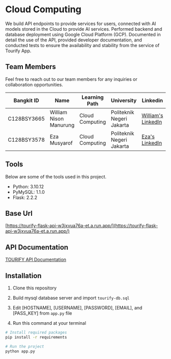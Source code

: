 # Cloud Computing

We build API endpoints to provide services for users, connected with AI models stored in the Cloud to provide AI services. Performed backend and database deployment using Google Cloud Platform (GCP). Documented in detail the use of the API, provided developer documentation, and conducted tests to ensure the availability and stability from the service of Tourify App.

## Team Members

Feel free to reach out to our team members for any inquiries or collaboration opportunities.

| Bangkit ID | Name | Learning Path | University | Linkedin |
| ----- | ----- | ----- | ----- | ----- |
|C128BSY3665|William Nison Manurung|Cloud Computing|Politeknik Negeri Jakarta|[William's LinkedIn](https://www.linkedin.com/in/williamnisonm/)|
|C128BSY3578|Eza Musyarof|Cloud Computing|Politeknik Negeri Jakarta|[Eza's LinkedIn](https://www.linkedin.com/in/ezamusyarof/)|

## Tools

Below are some of the tools used in this project.

- Python: 3.10.12
- PyMySQL: 1.1.0
- Flask: 2.2.2

## Base Url
[https://tourify-flask-api-w3jxvua76a-et.a.run.app/](https://tourify-flask-api-w3jxvua76a-et.a.run.app/)

## API Documentation
[TOURIFY API Documentation](https://sites.google.com/view/tourify-api/home?)

## Installation
1. Clone this repository

2. Build mysql database server and import `tourify-db.sql`

3. Edit [HOSTNAME], [USERNAME], [PASSWORD], [EMAIL], and [PASS_KEY] from  `app.py` file

4. Run this command at your terminal

```bash
# Install required packages
pip install -r requirements

# Run the project
python app.py
